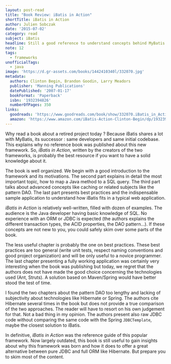 ```yaml
---
layout: post-read
title: "Book Review: iBatis in Action"
shortTitle: iBatis in Action
author: Julien Sobczak
date: '2015-07-02'
category: read
subject: iBatis
headline: Still a good reference to understand concepts behind MyBatis.
note: 12
tags:
  - frameworks
unofficialTags:
  - java
image: 'https://d.gr-assets.com/books/1442410340l/332070.jpg'
metadata:
  authors: Clinton Begin, Brandon Goodin, Larry Meadors
  publisher: 'Manning Publications'
  datePublished: '2007-01-17'
  bookFormat: 'Paperback'
  isbn: '1932394826'
  numberOfPages: 350
links:
  goodreads: 'https://www.goodreads.com/book/show/332070.iBatis_in_Action'
  amazon: 'https://www.amazon.com/iBatis-Action-Clinton-Begin/dp/1932394826/'
---
```


Why read a book about a retired project today ? Because iBatis shares a lot with MyBatis, its successor : same developers and same initial codebase. This explains why no reference book was published about this new framework. So, *iBatis in Action*, written by the creators of the two frameworks, is probably the best resource if you want to have a solid knowledge about it.

The book is well organized. We begin with a good introduction to the framework and its motivations. The second part explains in detail the most important topic, how to map a Java method to a SQL query. The third part talks about advanced concepts like caching or related subjects like the pattern DAO. The last part presents best practices and the indispensable sample application to understand how iBatis fits in a typical web application.

*iBatis in Action* is relatively well-written, filled with dozen of examples. The audience is the Java developer having basic knowledge of SQL. No experience with an ORM or JDBC is expected (the authors explains the different transaction types, the ACID properties, the DAO pattern...). If these concepts are not new to you, you could safely skim over some parts of the book.

The less useful chapter is probably the one on best practices. These best practices are too general (write unit tests, respect naming conventions and good project organization) and will be only useful to a novice programmer. The last chapter presenting a fully working application was certainly very interesting when the book was publishing but today, we regret that the authors does not have made the good choice concerning the technologies used (Ant, Struts). A solution based on Maven/Spring would have better stood the test of time.

I found the two chapters about the pattern DAO too lengthy and lacking of subjectivity about technologies like Hibernate or Spring. The authors cite Hibernate several times in the book but does not provide a true comparison of the two approaches. The reader will have to resort on his own judgement for that. Not a bad thing in my opinion. The authors present also raw JDBC code without comparing the same code with the Spring `JDBCTemplate`, maybe the closest solution to iBatis.

In definitive, *iBatis in Action* was the reference guide of this popular framework. Now largely outdated, this book is still useful to gain insights about why this framework was born and how it does to offer a great alternative between pure JDBC and full ORM like Hibernate. But prepare you to skim most of the content.
